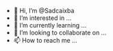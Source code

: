 - 👋 Hi, I’m @Sadcaixba
- 👀 I’m interested in ...
- 🌱 I’m currently learning ...
- 💞️ I’m looking to collaborate on ...
- 📫 How to reach me ...

<!---
Sadcaixba/Sadcaixba is a ✨ special ✨ repository because its `README.md` (this file) appears on your GitHub profile.
You can click the Preview link to take a look at your changes.
--->

